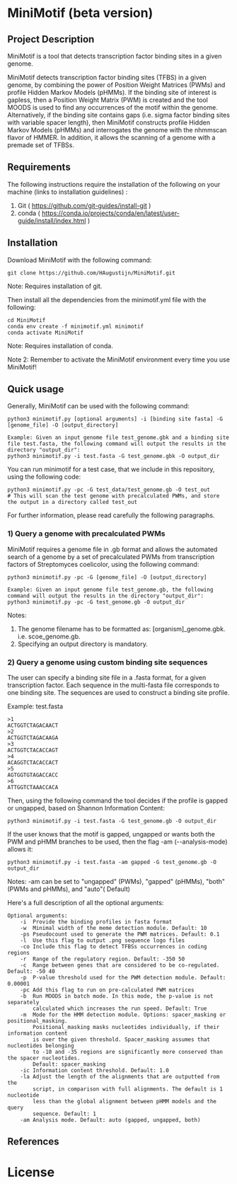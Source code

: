 # MiniMotif (beta version)

## Project Description

MiniMotif is a tool that detects transcription factor binding sites in a given genome. 

MiniMotif detects transcription factor binding sites (TFBS) in a given genome, by combining the power of Position Weight Matrices (PWMs) and profile Hidden Markov Models (pHMMs). If the binding site of interest is gapless, then a Position Weight Matrix (PWM) is created and the tool MOODS is used to find any occurrences of the motif within the genome. Alternatively, if the binding site contains gaps (i.e. sigma factor binding sites with variable spacer length), then MiniMotif constructs profile Hidden Markov Models (pHMMs) and interrogates the genome with the nhmmscan flavor of HMMER. In addition, it allows the scanning of a genome with a premade set of TFBSs. 

## Requirements

The following instructions require the installation of the following on your machine (links to installation guidelines) : 
1. Git ( https://github.com/git-guides/install-git )
2. conda ( https://conda.io/projects/conda/en/latest/user-guide/install/index.html )



## Installation

Download MiniMotif with the following command:

```
git clone https://github.com/HAugustijn/MiniMotif.git
```
Note: Requires installation of git.

Then install all the dependencies from the minimotif.yml file with the following:

```
cd MiniMotif
conda env create -f minimotif.yml minimotif
conda activate MiniMotif 
```
Note: Requires installation of conda.

Note 2: Remember to activate the MiniMotif environment every time you use MiniMotif!

## Quick usage 

Generally, MiniMotif can be used with the following command:

```
python3 minimotif.py [optional arguments] -i [binding site fasta] -G [genome_file] -O [output_directory]

Example: Given an input genome file test_genome.gbk and a binding site file test.fasta, the following command will output the results in the directory "output_dir":
python3 minimotif.py -i test.fasta -G test_genome.gbk -O output_dir

```
You can run minimotif for a test case, that we include in this repository, using the following code:
```
python3 minimotif.py -pc -G test_data/test_genome.gb -O test_out
# This will scan the test genome with precalculated PWMs, and store the output in a directory called test_out
```
For further information, please read carefully the following paragraphs.

### 1) Query a genome with precalculated PWMs

MiniMotif requires a genome file in .gb format and allows the automated search of a genome by a set of precalculated PWMs from transcription factors of Streptomyces coelicolor, using the following command:

```
python3 minimotif.py -pc -G [genome_file] -O [output_directory] 

Example: Given an input genome file test_genome.gb, the following command will output the results in the directory "output_dir":
python3 minimotif.py -pc -G test_genome.gb -O output_dir

```
Notes: 
1. The genome filename has to be formatted as: [organism]_genome.gbk. i.e. scoe_genome.gb.
2. Specifying an output directory is mandatory.

### 2) Query a genome using custom binding site sequences

The user can specify a binding site file in a .fasta format, for a given transcription factor. Each sequence in the multi-fasta file corresponds to one binding site. The sequences are used to construct a binding site profile.

Example: test.fasta
```
>1
ACTGGTCTAGACAACT
>2
ACTGGTCTAGACAAGA
>3
ACTGGTCTACACCAGT
>4
ACAGGTCTACACCACT
>5
AGTGGTGTAGACCACC
>6
ATTGGTCTAAACCACA
```
Then, using the following command the tool decides if the profile is gapped or ungapped, based on Shannon Information Content:

```
python3 minimotif.py -i test.fasta -G test_genome.gb -O output_dir

```
If the user knows that the motif is gapped, ungapped or wants both the PWM and pHMM branches to be used, then the flag -am (--analysis-mode) allows it:

```
python3 minimotif.py -i test.fasta -am gapped -G test_genome.gb -O output_dir
```
Notes: -am can be set to "ungapped" (PWMs), "gapped" (pHMMs), "both" (PWMs and pHMMs), and "auto"( Default)

Here's a full description of all the optional arguments:

```
Optional arguments:
    -i  Provide the binding profiles in fasta format
    -w  Minimal width of the meme detection module. Default: 10
    -ps Pseudocount used to generate the PWM matrices. Default: 0.1
    -l  Use this flag to output .png sequence logo files
    -co Include this flag to detect TFBSs occurrences in coding regions
    -r  Range of the regulatory region. Default: -350 50
    -c  Range between genes that are considered to be co-regulated. Default: -50 40
    -p  P-value threshold used for the PWM detection module. Default: 0.00001
    -pc Add this flag to run on pre-calculated PWM matrices
    -b  Run MOODS in batch mode. In this mode, the p-value is not separately 
        calculated which increases the run speed. Default: True
    -m  Mode for the HMM detection module. Options: spacer_masking or positional_masking.
        Positional_masking masks nucleotides individually, if their information content 
        is over the given threshold. Spacer_masking assumes that nucleotides belonging 
        to -10 and -35 regions are significantly more conserved than the spacer nucleotides.
        Default: spacer_masking
    -ic Information content threshold. Default: 1.0
    -la Adjust the length of the alignments that are outputted from the 
        script, in comparison with full alignments. The default is 1 nucleotide
        less than the global alignment between pHMM models and the query
        sequence. Default: 1
    -am Analysis mode. Default: auto (gapped, ungapped, both)
```

## References



# License


